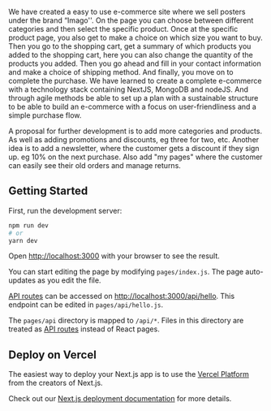 We have created a easy to use e-commerce site where we sell posters under the brand “Imago''. On the page you can choose between different categories and then select the specific product. Once at the specific product page, you also get to make a choice on which size you want to buy. Then you go to the shopping cart, get a summary of which products you added to the shopping cart, here you can also change the quantity of the products you added. Then you go ahead and fill in your contact information and make a choice of shipping method. And finally, you move on to complete the purchase.
We have learned to create a complete e-commerce with a technology stack containing NextJS, MongoDB and nodeJS. And through agile methods be able to set up a plan with a sustainable structure to be able to build an e-commerce with a focus on user-friendliness and a simple purchase flow.

A proposal for further development is to add more categories and products. As well as adding promotions and discounts, eg three for two, etc. Another idea is to add a newsletter, where the customer gets a discount if they sign up. eg 10% on the next purchase. Also add "my pages" where the customer can easily see their old orders and manage returns.

## Getting Started

First, run the development server:

```bash
npm run dev
# or
yarn dev
```

Open [http://localhost:3000](http://localhost:3000) with your browser to see the result.

You can start editing the page by modifying `pages/index.js`. The page auto-updates as you edit the file.

[API routes](https://nextjs.org/docs/api-routes/introduction) can be accessed on [http://localhost:3000/api/hello](http://localhost:3000/api/hello). This endpoint can be edited in `pages/api/hello.js`.

The `pages/api` directory is mapped to `/api/*`. Files in this directory are treated as [API routes](https://nextjs.org/docs/api-routes/introduction) instead of React pages.


## Deploy on Vercel

The easiest way to deploy your Next.js app is to use the [Vercel Platform](https://vercel.com/new?utm_medium=default-template&filter=next.js&utm_source=create-next-app&utm_campaign=create-next-app-readme) from the creators of Next.js.

Check out our [Next.js deployment documentation](https://nextjs.org/docs/deployment) for more details.
